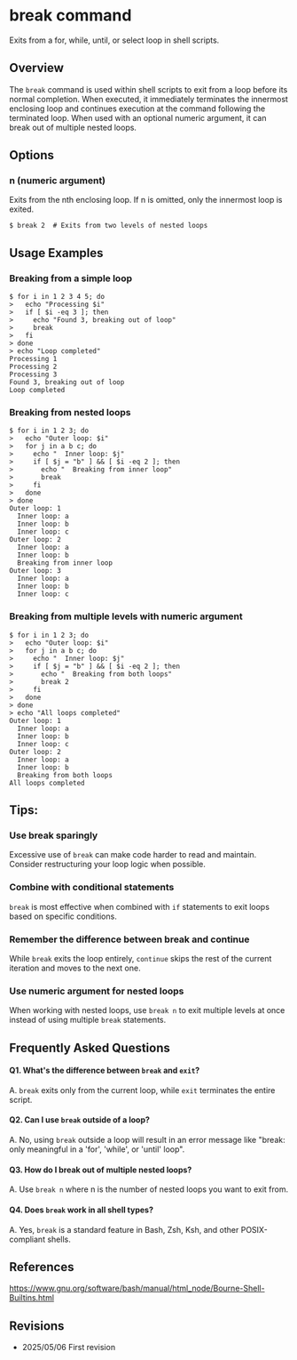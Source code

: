 # break command

Exits from a for, while, until, or select loop in shell scripts.

## Overview

The `break` command is used within shell scripts to exit from a loop before its normal completion. When executed, it immediately terminates the innermost enclosing loop and continues execution at the command following the terminated loop. When used with an optional numeric argument, it can break out of multiple nested loops.

## Options

### **n** (numeric argument)

Exits from the nth enclosing loop. If n is omitted, only the innermost loop is exited.

```console
$ break 2  # Exits from two levels of nested loops
```

## Usage Examples

### Breaking from a simple loop

```console
$ for i in 1 2 3 4 5; do
>   echo "Processing $i"
>   if [ $i -eq 3 ]; then
>     echo "Found 3, breaking out of loop"
>     break
>   fi
> done
> echo "Loop completed"
Processing 1
Processing 2
Processing 3
Found 3, breaking out of loop
Loop completed
```

### Breaking from nested loops

```console
$ for i in 1 2 3; do
>   echo "Outer loop: $i"
>   for j in a b c; do
>     echo "  Inner loop: $j"
>     if [ $j = "b" ] && [ $i -eq 2 ]; then
>       echo "  Breaking from inner loop"
>       break
>     fi
>   done
> done
Outer loop: 1
  Inner loop: a
  Inner loop: b
  Inner loop: c
Outer loop: 2
  Inner loop: a
  Inner loop: b
  Breaking from inner loop
Outer loop: 3
  Inner loop: a
  Inner loop: b
  Inner loop: c
```

### Breaking from multiple levels with numeric argument

```console
$ for i in 1 2 3; do
>   echo "Outer loop: $i"
>   for j in a b c; do
>     echo "  Inner loop: $j"
>     if [ $j = "b" ] && [ $i -eq 2 ]; then
>       echo "  Breaking from both loops"
>       break 2
>     fi
>   done
> done
> echo "All loops completed"
Outer loop: 1
  Inner loop: a
  Inner loop: b
  Inner loop: c
Outer loop: 2
  Inner loop: a
  Inner loop: b
  Breaking from both loops
All loops completed
```

## Tips:

### Use break sparingly
Excessive use of `break` can make code harder to read and maintain. Consider restructuring your loop logic when possible.

### Combine with conditional statements
`break` is most effective when combined with `if` statements to exit loops based on specific conditions.

### Remember the difference between break and continue
While `break` exits the loop entirely, `continue` skips the rest of the current iteration and moves to the next one.

### Use numeric argument for nested loops
When working with nested loops, use `break n` to exit multiple levels at once instead of using multiple `break` statements.

## Frequently Asked Questions

#### Q1. What's the difference between `break` and `exit`?
A. `break` exits only from the current loop, while `exit` terminates the entire script.

#### Q2. Can I use `break` outside of a loop?
A. No, using `break` outside a loop will result in an error message like "break: only meaningful in a 'for', 'while', or 'until' loop".

#### Q3. How do I break out of multiple nested loops?
A. Use `break n` where n is the number of nested loops you want to exit from.

#### Q4. Does `break` work in all shell types?
A. Yes, `break` is a standard feature in Bash, Zsh, Ksh, and other POSIX-compliant shells.

## References

https://www.gnu.org/software/bash/manual/html_node/Bourne-Shell-Builtins.html

## Revisions

- 2025/05/06 First revision
